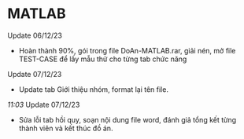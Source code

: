 # MATLAB
Update 06/12/23
- Hoàn thành 90%, gói trong file DoAn-MATLAB.rar, giải nén, mở file TEST-CASE để lấy mẫu thử cho từng tab chức năng

Update 07/12/23
- Update tab Giới thiệu nhóm, format lại tên file.

*11:03* Update 07/12/23
- Sửa lỗi tab hồi quy, soạn nội dung file word, đánh giả tổng kết từng thành viên và kết thúc đồ án.
